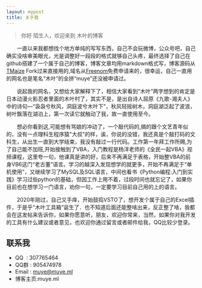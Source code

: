 ```yaml
---
layout: mypost
title: 关于我
---
```


> 你好 陌生人，欢迎来到 木叶的博客　　

　　一直以来我都想找个地方单纯的写写东西，自己不会玩微博，公众号吧，自己确实没啥审美眼光，光是调整好一段段的格式就够自己头疼，最终选择了自己在github搭建了一个属于自己的博客，博客文章均用markdown格式写，博客源码从[TMaize](https://github.com/TMaize/tmaize-blog) Fork过来直接用的,域名从[Freenom](https://my.freenom.com/)免费申请来的，很幸运，自己一直用的网名也是笔名“木叶”的全拼“muye”还没被申请过。  

　　说起我的网名，又想给大家解释下了，相信大家看到“木叶”两字想到的肯定是日本动漫火影忍者里面的木叶村了，其实不是，是出自诗人屈原《九歌-湘夫人》中的诗句—“袅袅兮秋风，洞庭波兮木叶下"，秋风轻摇树木，洞庭湖泛起了波浪，树叶飘落在湖泊上，第一次读它就触动了我，故一直使用至今。　　
  
　　想必你看到这,可能想有骂娘的冲动了，一个敲代码的,搞的跟个文艺青年似的，没有一点理科生程序猿"大叔"的样，诶，你说的没错，我还真是个敲打码的文科生，从出生一直到大学结束，我没有敲过一行代码。工作第一年拜工作所赐,为了自己能不加班,开始接触到了VBA，入门教程是杨洋老师的《全民一起VBA》视频课程，这里夸一句，他课真是讲的好，后来不再满足于表格，开始整VBA的前身VB6这门“老古董”语言。学习的越深入发现想学的就更多，开始不再满足于“单机使用”，又继续学习了MySQL及SQL语言，中间也看书《Python编程:入门到实践》学习过些python的基础，但因工作上用不着，过段时间也就忘记了，如果你目前也在想学习一门语言，劝你一句，一定要学习目前自己用的上的语言。　

　　2020年刚过，自己又手痒，开始鼓捣VSTO了，想开发个属于自己的Excel插件，于是乎“木叶工具箱”诞生了．也不知道后面还能整啥出来，反正整了啥，我都会在这发帖来告诉你，如果你愿意听，朋友，欢迎你常来，当然，如果你对我开发的工具有什么建议或者意见，也欢迎你通过留言或者邮件给我，QQ比较少登录。


## 联系我

- QQ&nbsp;&nbsp;: 307765464  
- QQ群&nbsp;: 905474978  
- Email&nbsp;: muye@muye.ml
- 博客主页:muye.ml


